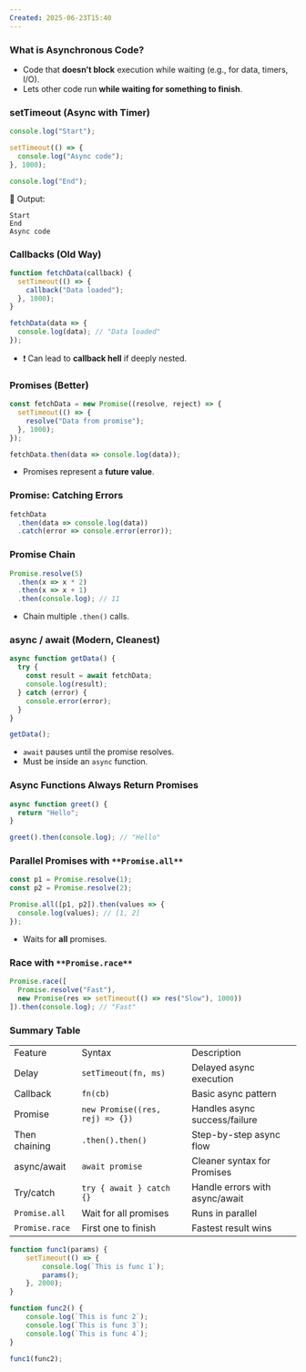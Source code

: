 ```yaml
---
Created: 2025-06-23T15:40
---
```

### **What is Asynchronous Code?**

- Code that **doesn’t block** execution while waiting (e.g., for data, timers, I/O).
- Lets other code run **while waiting for something to finish**.

  

### **setTimeout (Async with Timer)**

```JavaScript
console.log("Start");

setTimeout(() => {
  console.log("Async code");
}, 1000);

console.log("End");
```

🟰 Output:

```Plain
Start
End
Async code
```

  

### **Callbacks (Old Way)**

```JavaScript
function fetchData(callback) {
  setTimeout(() => {
    callback("Data loaded");
  }, 1000);
}

fetchData(data => {
  console.log(data); // "Data loaded"
});
```

- ❗ Can lead to **callback hell** if deeply nested.

  

### **Promises (Better)**

```JavaScript
const fetchData = new Promise((resolve, reject) => {
  setTimeout(() => {
    resolve("Data from promise");
  }, 1000);
});

fetchData.then(data => console.log(data));
```

- Promises represent a **future value**.

  

### **Promise: Catching Errors**

```JavaScript
fetchData
  .then(data => console.log(data))
  .catch(error => console.error(error));
```

  

### **Promise Chain**

```JavaScript
Promise.resolve(5)
  .then(x => x * 2)
  .then(x => x + 1)
  .then(console.log); // 11
```

- Chain multiple `.then()` calls.

  

### **async / await (Modern, Cleanest)**

```JavaScript
async function getData() {
  try {
    const result = await fetchData;
    console.log(result);
  } catch (error) {
    console.error(error);
  }
}

getData();
```

- `await` pauses until the promise resolves.
- Must be inside an `async` function.

  

### **Async Functions Always Return Promises**

```JavaScript
async function greet() {
  return "Hello";
}

greet().then(console.log); // "Hello"
```

  

### **Parallel Promises with** `**Promise.all**`

```JavaScript
const p1 = Promise.resolve(1);
const p2 = Promise.resolve(2);

Promise.all([p1, p2]).then(values => {
  console.log(values); // [1, 2]
});
```

- Waits for **all** promises.

  

### **Race with** `**Promise.race**`

```JavaScript
Promise.race([
  Promise.resolve("Fast"),
  new Promise(res => setTimeout(() => res("Slow"), 1000))
]).then(console.log); // "Fast"
```

  

### Summary Table

|   |   |   |
|---|---|---|
|Feature|Syntax|Description|
|Delay|`setTimeout(fn, ms)`|Delayed async execution|
|Callback|`fn(cb)`|Basic async pattern|
|Promise|`new Promise((res, rej) => {})`|Handles async success/failure|
|Then chaining|`.then().then()`|Step-by-step async flow|
|async/await|`await promise`|Cleaner syntax for Promises|
|Try/catch|`try { await } catch {}`|Handle errors with async/await|
|`Promise.all`|Wait for all promises|Runs in parallel|
|`Promise.race`|First one to finish|Fastest result wins|

  

```JavaScript
function func1(params) {
    setTimeout(() => {
        console.log(`This is func 1`);
        params();
    }, 2000);
}

function func2() {
    console.log(`This is func 2`);
    console.log(`This is func 3`);
    console.log(`This is func 4`);
}

func1(func2);
```